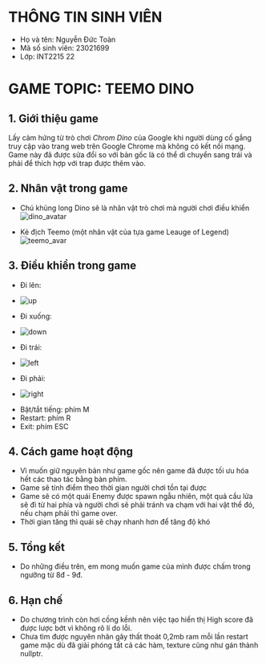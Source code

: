 # **THÔNG TIN SINH VIÊN**
*	 Họ và tên: Nguyễn Đức Toàn
*	 Mã số sinh viên: 23021699
*	 Lớp: INT2215 22
# **GAME TOPIC: TEEMO DINO**
##	**1. Giới thiệu game**
Lấy cảm hứng từ trò chơi *Chrom Dino* của Google khi người dùng cố gắng truy cập vào trang web trên Google Chrome mà không có kết nối mạng. Game này đã được sửa đổi so với bản gốc là có thể di chuyển sang trái và phải để thích hợp với trap được thêm vào.
##	**2. Nhân vật trong game**
- Chú khủng long Dino sẽ là nhân vật trò chơi mà người chơi điều khiển ![dino_avatar](https://github.com/toan-nguyenduc/gameProject/assets/141890836/b4e2d95c-ab76-4ac7-844f-63165305aba1)

- Kẻ địch Teemo (một nhân vật của tựa game Leauge of Legend) ![teemo_avar](https://github.com/toan-nguyenduc/gameProject/assets/141890836/ca565092-a12b-4b03-bf28-d3119ee931d0)
##	**3. Điều khiển trong game**
- Đi lên:
*	![up](https://github.com/toan-nguyenduc/gameProject/assets/141890836/6f7e79be-ac6c-4ef1-bc23-006ab245c275)

- Đi xuống:
*	![down](https://github.com/toan-nguyenduc/gameProject/assets/141890836/02360fea-1271-4201-b33d-50760fc3485f)

- Đi trái:
* 	![left](https://github.com/toan-nguyenduc/gameProject/assets/141890836/82100b18-3726-41cd-a1d9-6185c325d264)

- Đi phải:
* 	![right](https://github.com/toan-nguyenduc/gameProject/assets/141890836/c46276b9-cd0d-4681-87b9-c23094b5a4cf)

- Bật/tắt tiếng: phím M
- Restart: phím R
- Exit: phím ESC
##	**4. Cách game hoạt động**
- Vì muốn giữ nguyên bản như game gốc nên game đã được tối ưu hóa hết các thao tác bằng bàn phím.
- Game sẽ tính điểm theo thời gian người chơi tồn tại được
- Game sẽ có một quái Enemy được spawn ngẫu nhiên, một quả cầu lửa sẽ đi từ hai phía và người chơi sẽ phải tránh va chạm với hai vật thể đó, nếu chạm phải thì game over.
- Thời gian tăng thì quái sẽ chạy nhanh hơn để tăng độ khó
## **5. Tổng kết**
- Do những điều trên, em mong muốn game của mình được chấm trong ngưỡng từ 8đ - 9đ.
## **6. Hạn chế**
- Do chương trình còn hơi cồng kềnh nên việc tạo hiển thị High score đã được lược bớt vì không rõ lí do lỗi.
- Chưa tìm được nguyên nhân gây thất thoát 0,2mb ram mỗi lần restart game mặc dù đã giải phóng tất cả các hàm, texture cũng như gán thành nullptr.
